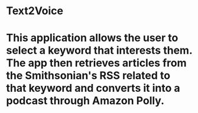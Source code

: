# Text2Voice

# This application allows the user to select a keyword that interests them. The app then retrieves articles from the Smithsonian's RSS related to that keyword and converts it into a podcast through Amazon Polly.
